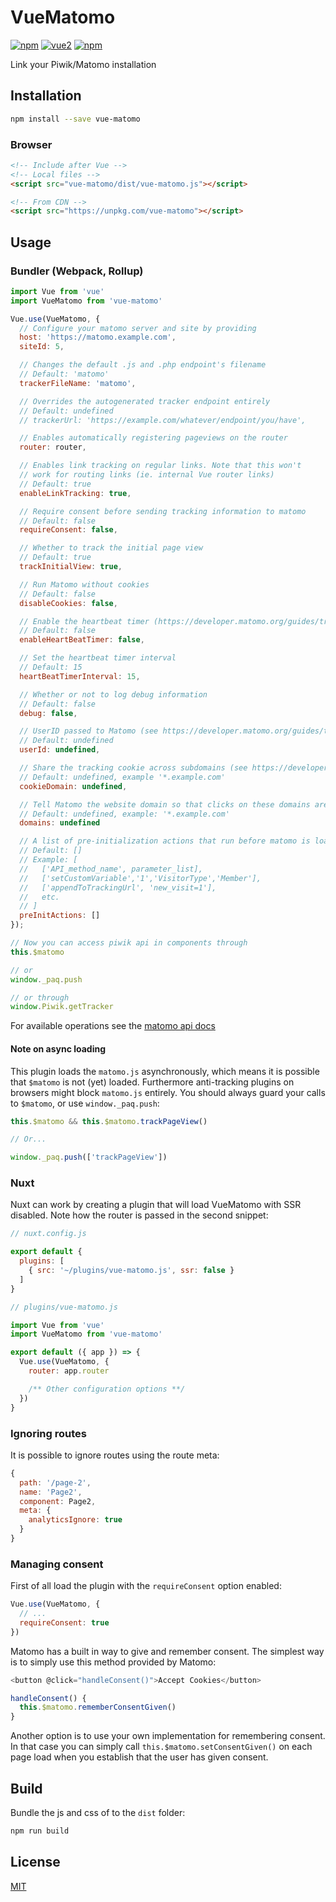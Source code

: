 # VueMatomo

[![npm](https://img.shields.io/npm/v/vue-matomo.svg)](https://www.npmjs.com/package/vue-matomo)
[![vue2](https://img.shields.io/badge/vue-2.x-brightgreen.svg)](https://vuejs.org/)
[![npm](https://img.shields.io/npm/dw/vue-matomo.svg)](https://www.npmjs.com/package/vue-matomo)

Link your Piwik/Matomo installation

## Installation

```bash
npm install --save vue-matomo
```

### Browser

```html
<!-- Include after Vue -->
<!-- Local files -->
<script src="vue-matomo/dist/vue-matomo.js"></script>

<!-- From CDN -->
<script src="https://unpkg.com/vue-matomo"></script>
```

## Usage

### Bundler (Webpack, Rollup)

```js
import Vue from 'vue'
import VueMatomo from 'vue-matomo'

Vue.use(VueMatomo, {
  // Configure your matomo server and site by providing
  host: 'https://matomo.example.com',
  siteId: 5,

  // Changes the default .js and .php endpoint's filename
  // Default: 'matomo'
  trackerFileName: 'matomo',

  // Overrides the autogenerated tracker endpoint entirely
  // Default: undefined
  // trackerUrl: 'https://example.com/whatever/endpoint/you/have',

  // Enables automatically registering pageviews on the router
  router: router,

  // Enables link tracking on regular links. Note that this won't
  // work for routing links (ie. internal Vue router links)
  // Default: true
  enableLinkTracking: true,

  // Require consent before sending tracking information to matomo
  // Default: false
  requireConsent: false,

  // Whether to track the initial page view
  // Default: true
  trackInitialView: true,

  // Run Matomo without cookies
  // Default: false
  disableCookies: false,

  // Enable the heartbeat timer (https://developer.matomo.org/guides/tracking-javascript-guide#accurately-measure-the-time-spent-on-each-page)
  // Default: false
  enableHeartBeatTimer: false,

  // Set the heartbeat timer interval
  // Default: 15
  heartBeatTimerInterval: 15,

  // Whether or not to log debug information
  // Default: false
  debug: false,

  // UserID passed to Matomo (see https://developer.matomo.org/guides/tracking-javascript-guide#user-id)
  // Default: undefined
  userId: undefined,

  // Share the tracking cookie across subdomains (see https://developer.matomo.org/guides/tracking-javascript-guide#measuring-domains-andor-sub-domains)
  // Default: undefined, example '*.example.com'
  cookieDomain: undefined,

  // Tell Matomo the website domain so that clicks on these domains are not tracked as 'Outlinks'
  // Default: undefined, example: '*.example.com'
  domains: undefined

  // A list of pre-initialization actions that run before matomo is loaded
  // Default: []
  // Example: [
  //   ['API_method_name', parameter_list],
  //   ['setCustomVariable','1','VisitorType','Member'],
  //   ['appendToTrackingUrl', 'new_visit=1'],
  //   etc.
  // ]
  preInitActions: []
});

// Now you can access piwik api in components through
this.$matomo

// or
window._paq.push

// or through
window.Piwik.getTracker
```

For available operations see the [matomo api docs](https://developer.matomo.org/api-reference/tracking-javascript)

#### Note on async loading

This plugin loads the `matomo.js` asynchronously, which means it is possible that `$matomo` is not (yet) loaded. Furthermore anti-tracking plugins on browsers might block `matomo.js` entirely. You should always guard your calls to `$matomo`, or use `window._paq.push`:

```js
this.$matomo && this.$matomo.trackPageView()

// Or...

window._paq.push(['trackPageView'])
```

### Nuxt

Nuxt can work by creating a plugin that will load VueMatomo with SSR disabled. Note how the router is passed in the second snippet:

```js
// nuxt.config.js

export default {
  plugins: [
    { src: '~/plugins/vue-matomo.js', ssr: false }
  ]
}

// plugins/vue-matomo.js

import Vue from 'vue'
import VueMatomo from 'vue-matomo'

export default ({ app }) => {
  Vue.use(VueMatomo, {
    router: app.router

    /** Other configuration options **/
  })
}
```

### Ignoring routes

It is possible to ignore routes using the route meta:

```js
{
  path: '/page-2',
  name: 'Page2',
  component: Page2,
  meta: {
    analyticsIgnore: true
  }
}
```

### Managing consent

First of all load the plugin with the `requireConsent` option enabled:

```js
Vue.use(VueMatomo, {
  // ...
  requireConsent: true
})
```

Matomo has a built in way to give and remember consent. The simplest way is to simply use this method provided by Matomo:

```js
<button @click="handleConsent()">Accept Cookies</button>

handleConsent() {
  this.$matomo.rememberConsentGiven()
}
```

Another option is to use your own implementation for remembering consent. In that case you can simply call
`this.$matomo.setConsentGiven()` on each page load when you establish that the user has given consent.

## Build

Bundle the js and css of to the `dist` folder:

```bash
npm run build
```

## License

[MIT](http://opensource.org/licenses/MIT)
